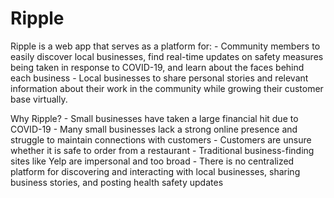 # Ripple

Ripple is a web app that serves as a platform for:
    - Community members to easily discover local businesses, find real-time updates on safety measures being taken in response to COVID-19, and learn about the faces behind each business
    - Local businesses to share personal stories and relevant information about their work in the community while growing their customer base virtually.


Why Ripple?
    - Small businesses have taken a large financial hit due to COVID-19 
    - Many small businesses lack a strong online presence and struggle to maintain connections with customers
    - Customers are unsure whether it is safe to order from a restaurant
    - Traditional business-finding sites like Yelp are impersonal and too broad
    - There is no centralized platform for discovering and interacting with local businesses, sharing business stories, and posting health safety updates





